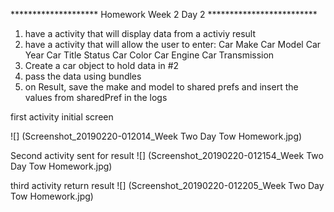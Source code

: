 ******************** Homework Week 2 Day 2 *************************
1.  have a activity that will display data from a activiy result
2.  have a activity that will allow the user to enter:
       Car Make
       Car Model
       Car Year
       Car Title Status
       Car Color
       Car Engine
       Car Transmission
3.  Create a car object to hold data in #2
4.  pass the data using bundles
6.  on Result, save the make and model to shared prefs and insert the values from sharedPref in the logs


first activity initial screen

![] (Screenshot_20190220-012014_Week Two Day Tow Homework.jpg)

Second activity sent for result
![] (Screenshot_20190220-012154_Week Two Day Tow Homework.jpg)


third activity return result
![] (Screenshot_20190220-012205_Week Two Day Tow Homework.jpg)



